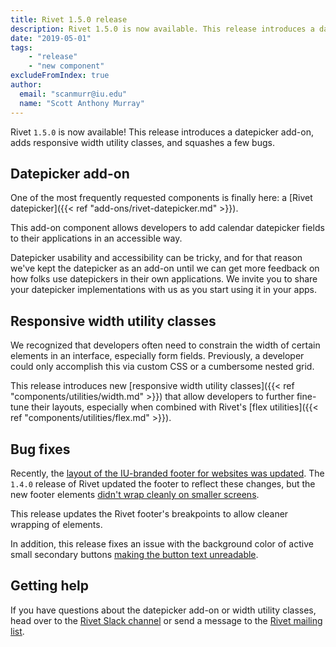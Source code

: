```yaml
---
title: Rivet 1.5.0 release
description: Rivet 1.5.0 is now available. This release introduces a datepicker add-on, adds responsive width utility classes, and squashes a few bugs.
date: "2019-05-01"
tags:
    - "release"
    - "new component"
excludeFromIndex: true
author:
  email: "scanmurr@iu.edu"
  name: "Scott Anthony Murray"
---
```

Rivet `1.5.0` is now available! This release introduces a datepicker add-on, adds responsive width utility classes, and squashes a few bugs.

## Datepicker add-on

One of the most frequently requested components is finally here: a [Rivet datepicker]({{< ref "add-ons/rivet-datepicker.md" >}}).

This add-on component allows developers to add calendar datepicker fields to their applications in an accessible way.

Datepicker usability and accessibility can be tricky, and for that reason we've kept the datepicker as an add-on until we can get more feedback on how folks use datepickers in their own applications. We invite you to share your datepicker implementations with us as you start using it in your apps.

## Responsive width utility classes

We recognized that developers often need to constrain the width of certain elements in an interface, especially form fields. Previously, a developer could only accomplish this via custom CSS or a cumbersome nested grid.

This release introduces new [responsive width utility classes]({{< ref "components/utilities/width.md" >}}) that allow developers to further fine-tune their layouts, especially when combined with Rivet's [flex utilities]({{< ref "components/utilities/flex.md" >}}).

## Bug fixes

Recently, the [layout of the IU-branded footer for websites was updated](https://github.com/indiana-university/rivet-source/issues/87). The `1.4.0` release of Rivet updated the footer to reflect these changes, but the new footer elements [didn't wrap cleanly on smaller screens](https://github.com/indiana-university/rivet-source/issues/96).

This release updates the Rivet footer's breakpoints to allow cleaner wrapping of elements.

In addition, this release fixes an issue with the background color of active small secondary buttons [making the button text unreadable](https://github.com/indiana-university/rivet-source/issues/102).

## Getting help

If you have questions about the datepicker add-on or width utility classes, head over to the [Rivet Slack channel](https://iu-uits-es.slack.com/messages/rivet-design-system) or send a message to the [Rivet mailing list](mailto:rivet-l@list.iu.edu).
